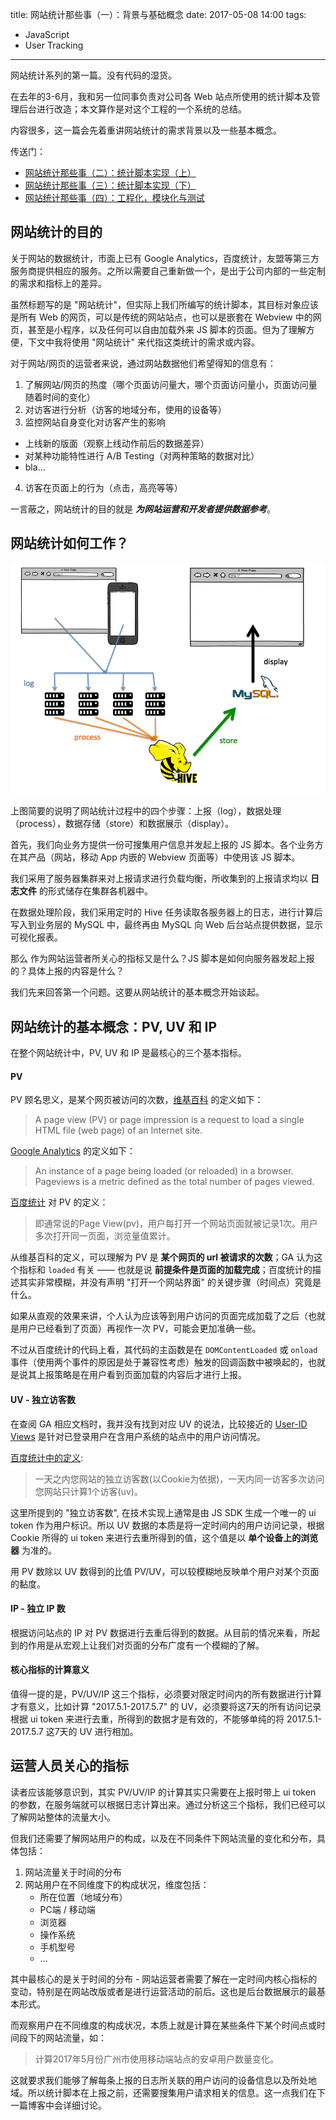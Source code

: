 title: 网站统计那些事（一）：背景与基础概念
date: 2017-05-08 14:00
tags:
- JavaScript
- User Tracking
---

网站统计系列的第一篇。没有代码的湿货。
<!--more-->

在去年的3-6月，我和另一位同事负责对公司各 Web 站点所使用的统计脚本及管理后台进行改造；本文算作是对这个工程的一个系统的总结。

内容很多，这一篇会先着重讲网站统计的需求背景以及一些基本概念。

传送门：

* [网站统计那些事（二）：统计脚本实现（上）](../user-tracking-ii)
* [网站统计那些事（三）：统计脚本实现（下）](../user-tracking-iii)
* [网站统计那些事（四）：工程化，模块化与测试](../user-tracking-iv)

## 网站统计的目的

关于网站的数据统计，市面上已有 Google Analytics，百度统计，友盟等第三方服务商提供相应的服务。之所以需要自己重新做一个，是出于公司内部的一些定制的需求和指标上的差异。

虽然标题写的是 "网站统计"，但实际上我们所编写的统计脚本，其目标对象应该是所有 Web 的网页，可以是传统的网站站点，也可以是嵌套在 Webview 中的网页，甚至是小程序，以及任何可以自由加载外来 JS 脚本的页面。但为了理解方便，下文中我将使用 "网站统计" 来代指这类统计的需求或内容。

对于网站/网页的运营者来说，通过网站数据他们希望得知的信息有：

1. 了解网站/网页的热度（哪个页面访问量大，哪个页面访问量小，页面访问量随着时间的变化）
2. 对访客进行分析（访客的地域分布，使用的设备等）
3. 监控网站自身变化对访客产生的影响
  * 上线新的版面（观察上线动作前后的数据差异）
  * 对某种功能特性进行 A/B Testing（对两种策略的数据对比）
  * bla...
4. 访客在页面上的行为（点击，高亮等等）

一言蔽之，网站统计的目的就是 ***为网站运营和开发者提供数据参考***。

## 网站统计如何工作？

![](/images/web-stat-process.png)

上图简要的说明了网站统计过程中的四个步骤：上报（log），数据处理（process），数据存储（store）和数据展示（display）。

首先，我们向业务方提供一份可搜集用户信息并发起上报的 JS 脚本。各个业务方在其产品（网站，移动 App 内嵌的 Webview 页面等）中使用该 JS 脚本。

我们采用了服务器集群来对上报请求进行负载均衡，所收集到的上报请求均以 **日志文件** 的形式储存在集群各机器中。

在数据处理阶段，我们采用定时的 Hive 任务读取各服务器上的日志，进行计算后写入到业务层的 MySQL 中，最终再由 MySQL 向 Web 后台站点提供数据，显示可视化报表。

那么 作为网站运营者所关心的指标又是什么？JS 脚本是如何向服务器发起上报的？具体上报的内容是什么？

我们先来回答第一个问题。这要从网站统计的基本概念开始谈起。

## 网站统计的基本概念：PV, UV 和 IP

在整个网站统计中，PV, UV 和 IP 是最核心的三个基本指标。

#### PV

PV 顾名思义，是某个网页被访问的次数，[维基百科](https://en.wikipedia.org/wiki/Page_view) 的定义如下：

> A page view (PV) or page impression is a request to load a single HTML file (web page) of an Internet site.

[Google Analytics](https://support.google.com/analytics/answer/6086080?hl=en) 的定义如下：

> An instance of a page being loaded (or reloaded) in a browser. Pageviews is a metric defined as the total number of pages viewed.

[百度统计](http://tongji.baidu.com/web/help/article?id=253&type=0) 对 PV 的定义：

> 即通常说的Page View(pv)，用户每打开一个网站页面就被记录1次。用户多次打开同一页面，浏览量值累计。

从维基百科的定义，可以理解为 PV 是 **某个网页的 url 被请求的次数**；GA 认为这个指标和 `loaded` 有关 —— 也就是说 **前提条件是页面的加载完成**；百度统计的描述其实非常模糊，并没有声明 "打开一个网站界面" 的关键步骤（时间点）究竟是什么。

如果从直观的效果来讲，个人认为应该等到用户访问的页面完成加载了之后（也就是用户已经看到了页面）再视作一次 PV，可能会更加准确一些。

不过从百度统计的代码上看，其代码的主函数是在 `DOMContentLoaded` 或 `onload` 事件（使用两个事件的原因是处于兼容性考虑）触发的回调函数中被唤起的，也就是说其上报策略是在用户看到页面加载的内容后才进行上报。

#### UV - 独立访客数

在查阅 GA 相应文档时，我并没有找到对应 UV 的说法，比较接近的 [User-ID Views](https://support.google.com/analytics/answer/3123669) 是针对已登录用户在含用户系统的站点中的用户访问情况。

[百度统计中的定义](http://tongji.baidu.com/web/help/article?id=253&type=0):

> 一天之内您网站的独立访客数(以Cookie为依据)，一天内同一访客多次访问您网站只计算1个访客(uv)。

这里所提到的 "独立访客数", 在技术实现上通常是由 JS SDK 生成一个唯一的 ui token 作为用户标识。所以 UV 数据的本质是将一定时间内的用户访问记录，根据 Cookie 所得的 ui token 来进行去重所得到的值，这个值是以 **单个设备上的浏览器** 为准的。

用 PV 数除以 UV 数得到的比值 PV/UV，可以较模糊地反映单个用户对某个页面的黏度。

#### IP - 独立 IP 数

根据访问站点的 IP 对 PV 数据进行去重后得到的数据。从目前的情况来看，所起到的作用是从宏观上让我们对页面的分布广度有一个模糊的了解。

#### 核心指标的计算意义

值得一提的是，PV/UV/IP 这三个指标，必须要对限定时间内的所有数据进行计算才有意义，比如计算 "2017.5.1-2017.5.7" 的 UV，必须要将这7天的所有访问记录根据 ui token 来进行去重，所得到的数据才是有效的，不能够单纯的将 2017.5.1-2017.5.7 这7天的 UV 进行相加。

## 运营人员关心的指标

读者应该能够意识到，其实 PV/UV/IP 的计算其实只需要在上报时带上 ui token 的参数，在服务端就可以根据日志计算出来。通过分析这三个指标，我们已经可以了解网站整体的流量大小。

但我们还需要了解网站用户的构成，以及在不同条件下网站流量的变化和分布，具体包括：

1. 网站流量关于时间的分布
2. 网站用户在不同维度下的构成状况，维度包括：
    * 所在位置（地域分布）
    * PC端 / 移动端
    * 浏览器
    * 操作系统
    * 手机型号
    * ...

其中最核心的是关于时间的分布 - 网站运营者需要了解在一定时间内核心指标的变动，特别是在网站改版或者是进行运营活动的前后。这也是后台数据展示的最基本形式。

而观察用户在不同维度的构成状况，本质上就是计算在某些条件下某个时间点或时间段下的网站流量，如：

> 计算2017年5月份广州市使用移动端站点的安卓用户数量变化。

这就要求我们能够了解每条上报的日志所关联的用户访问的设备信息以及所处地域。所以统计脚本在上报之前，还需要搜集用户请求相关的信息。这一点我们在下一篇博客中会详细讨论。